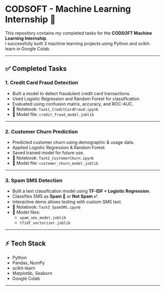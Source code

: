 # CODSOFT - Machine Learning Internship 🚀

This repository contains my completed tasks for the **CODSOFT Machine Learning Internship**.  
I successfully built 3 machine learning projects using Python and scikit-learn in Google Colab.  

---

## ✅ Completed Tasks

### 1. Credit Card Fraud Detection  
- Built a model to detect fraudulent credit card transactions.  
- Used Logistic Regression and Random Forest for classification.  
- Evaluated using confusion matrix, accuracy, and ROC-AUC.  
- 📂 Notebook: `Task1_CreditCardFraud.ipynb`  
- 📂 Model file: `credit_fraud_model.joblib`  

---

### 2. Customer Churn Prediction  
- Predicted customer churn using demographic & usage data.  
- Applied Logistic Regression & Random Forest.  
- Saved trained model for future use.  
- 📂 Notebook: `Task2_CustomerChurn.ipynb`  
- 📂 Model file: `customer_churn_model.joblib`  

---

### 3. Spam SMS Detection  
- Built a text classification model using **TF-IDF + Logistic Regression**.  
- Classifies SMS as **Spam 🚨** or **Not Spam ✅**.  
- Interactive demo allows testing with custom SMS text.  
- 📂 Notebook: `Task3_SpamSMS.ipynb`  
- 📂 Model files:  
  - `spam_sms_model.joblib`  
  - `tfidf_vectorizer.joblib`  

---

## ⚡ Tech Stack
- Python  
- Pandas, NumPy  
- scikit-learn  
- Matplotlib, Seaborn  
- Google Colab  

---
